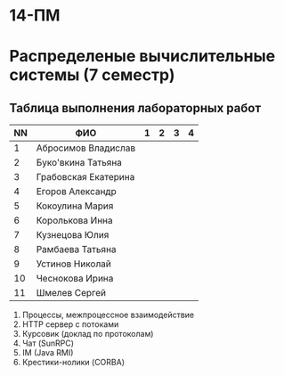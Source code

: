# 14-ПМ
# Распределеные вычислительные системы (7 семестр)
## Таблица выполнения лабораторных работ

| NN  | ФИО                  | 1   | 2   | 3   | 4   |
| --- | -------------------- | --- | --- | --- | --- |
| 1   | Абросимов Владислав  |     |     |     |     |
| 2   | Буко'вкина Татьяна   |     |     |     |     |
| 3   | Грабовская Екатерина |     |     |     |     |
| 4   | Егоров Александр     |     |     |     |     |
| 5   | Кокоулина Мария      |     |     |     |     |
| 6   | Королькова Инна      |     |     |     |     |
| 7   | Кузнецова Юлия       |     |     |     |     |
| 8   | Рамбаева Татьяна     |     |     |     |     |
| 9   | Устинов Николай      |     |     |     |     |
| 10  | Чеснокова Ирина      |     |     |     |     |
| 11  | Шмелев Сергей        |     |     |     |     |

1) Процессы, межпроцессное взаимодействие
2) HTTP сервер с потоками
3) Курсовик (доклад по протоколам)
4) Чат (SunRPC)
5) IM (Java RMI)
6) Крестики-нолики (CORBA)
